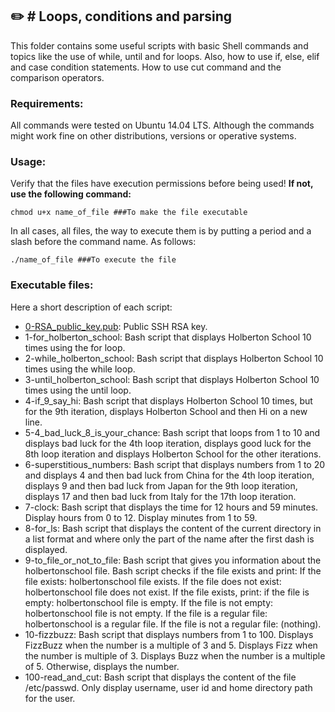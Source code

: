 ## :pencil2: # Loops, conditions and parsing

This folder contains some useful scripts with basic Shell commands and topics like the use of while, until and for loops. Also, how to use  if, else, elif and case condition statements. How to use cut command and the comparison operators. 

### Requirements:
All commands were tested on Ubuntu 14.04 LTS. Although the commands might work fine on other distributions, versions or operative systems.

### Usage:
Verify that the files have execution permissions before being used! **If not, use the following command:**

    chmod u+x name_of_file ###To make the file executable

In all cases, all files, the way to execute them is by putting a period and a slash before the command name. As follows:

    ./name_of_file ###To execute the file

### Executable files:

Here a short description of each script:
+ [0-RSA_public_key.pub](https://github.com/dmhenaopa/holberton-system_engineering-devops/blob/master/0x04-loops_conditions_and_parsing/0-RSA_public_key.pub): Public SSH RSA key.
+ 1-for_holberton_school: Bash script that displays Holberton School 10 times using the for loop.
+ 2-while_holberton_school: Bash script that displays Holberton School 10 times using the while loop.
+ 3-until_holberton_school: Bash script that displays Holberton School 10 times using the until loop.
+ 4-if_9_say_hi: Bash script that displays Holberton School 10 times, but for the 9th iteration, displays Holberton School and then Hi on a new line.
+ 5-4_bad_luck_8_is_your_chance: Bash script that loops from 1 to 10 and displays bad luck for the 4th loop iteration, displays good luck for the 8th loop iteration and displays Holberton School for the other iterations.
+ 6-superstitious_numbers: Bash script that displays numbers from 1 to 20 and displays 4 and then bad luck from China for the 4th loop iteration, displays 9 and then bad luck from Japan for the 9th loop iteration, displays 17 and then bad luck from Italy for the 17th loop iteration.
+ 7-clock: Bash script that displays the time for 12 hours and 59 minutes. Display hours from 0 to 12. Display minutes from 1 to 59.
+ 8-for_ls: Bash script that displays the content of the current directory in a list format and where only the part of the name after the first dash is displayed.
+ 9-to_file_or_not_to_file: Bash script that gives you information about the holbertonschool file. Bash script checks if the file exists and print: If the file exists: holbertonschool file exists. If the file does not exist: holbertonschool file does not exist. If the file exists, print: if the file is empty: holbertonschool file is empty. If the file is not empty: holbertonschool file is not empty. If the file is a regular file: holbertonschool is a regular file. If the file is not a regular file: (nothing).
+ 10-fizzbuzz: Bash script that displays numbers from 1 to 100. Displays FizzBuzz when the number is a multiple of 3 and 5. Displays Fizz when the number is multiple of 3. Displays Buzz when the number is a multiple of 5. Otherwise, displays the number.
+ 100-read_and_cut: Bash script that displays the content of the file /etc/passwd. Only display username, user id and home directory path for the user.
<!--stackedit_data:
eyJoaXN0b3J5IjpbMTE4NjUwMjQ1NF19
-->